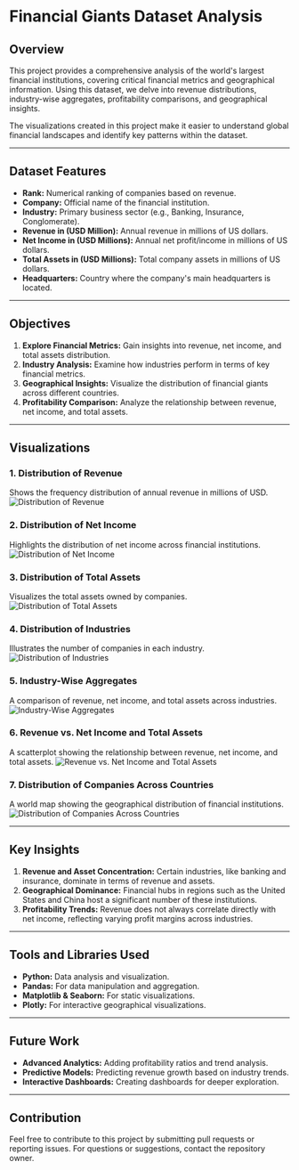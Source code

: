 # Financial Giants Dataset Analysis

## Overview
This project provides a comprehensive analysis of the world's largest financial institutions, covering critical financial metrics and geographical information. Using this dataset, we delve into revenue distributions, industry-wise aggregates, profitability comparisons, and geographical insights.

The visualizations created in this project make it easier to understand global financial landscapes and identify key patterns within the dataset.

---

## Dataset Features
- **Rank:** Numerical ranking of companies based on revenue.
- **Company:** Official name of the financial institution.
- **Industry:** Primary business sector (e.g., Banking, Insurance, Conglomerate).
- **Revenue in (USD Million):** Annual revenue in millions of US dollars.
- **Net Income in (USD Millions):** Annual net profit/income in millions of US dollars.
- **Total Assets in (USD Millions):** Total company assets in millions of US dollars.
- **Headquarters:** Country where the company's main headquarters is located.

---

## Objectives
1. **Explore Financial Metrics:** Gain insights into revenue, net income, and total assets distribution.
2. **Industry Analysis:** Examine how industries perform in terms of key financial metrics.
3. **Geographical Insights:** Visualize the distribution of financial giants across different countries.
4. **Profitability Comparison:** Analyze the relationship between revenue, net income, and total assets.

---

## Visualizations
### 1. **Distribution of Revenue**
Shows the frequency distribution of annual revenue in millions of USD.
![Distribution of Revenue](https://github.com/Ardastein/Data-Science/blob/main/Economics/Financial%20Giants/Figures/Distribution%20of%20Revenue.png)

### 2. **Distribution of Net Income**
Highlights the distribution of net income across financial institutions.
![Distribution of Net Income](https://github.com/Ardastein/Data-Science/blob/main/Economics/Financial%20Giants/Figures/Distribution%20of%20Net%20Income.png)

### 3. **Distribution of Total Assets**
Visualizes the total assets owned by companies.
![Distribution of Total Assets](https://github.com/Ardastein/Data-Science/blob/main/Economics/Financial%20Giants/Figures/Distribution%20of%20Total%20Assets.png)

### 4. **Distribution of Industries**
Illustrates the number of companies in each industry.
![Distribution of Industries](https://github.com/Ardastein/Data-Science/blob/main/Economics/Financial%20Giants/Figures/Distribution%20Industries.png)

### 5. **Industry-Wise Aggregates**
A comparison of revenue, net income, and total assets across industries.
![Industry-Wise Aggregates](https://github.com/Ardastein/Data-Science/blob/main/Economics/Financial%20Giants/Figures/Industry-Wise%20Aggregates.png)

### 6. **Revenue vs. Net Income and Total Assets**
A scatterplot showing the relationship between revenue, net income, and total assets.
![Revenue vs. Net Income and Total Assets](https://github.com/Ardastein/Data-Science/blob/main/Economics/Financial%20Giants/Figures/Revenue%20vs.%20Net%20Income%20and%20Total%20Assets.png)

### 7. **Distribution of Companies Across Countries**
A world map showing the geographical distribution of financial institutions.
![Distribution of Companies Across Countries](https://github.com/Ardastein/Data-Science/blob/main/Economics/Financial%20Giants/Figures/Distribution%20of%20Companies%20Across%20Countries.png)

---

## Key Insights
1. **Revenue and Asset Concentration:** Certain industries, like banking and insurance, dominate in terms of revenue and assets.
2. **Geographical Dominance:** Financial hubs in regions such as the United States and China host a significant number of these institutions.
3. **Profitability Trends:** Revenue does not always correlate directly with net income, reflecting varying profit margins across industries.

---

## Tools and Libraries Used
- **Python:** Data analysis and visualization.
- **Pandas:** For data manipulation and aggregation.
- **Matplotlib & Seaborn:** For static visualizations.
- **Plotly:** For interactive geographical visualizations.

---

## Future Work
- **Advanced Analytics:** Adding profitability ratios and trend analysis.
- **Predictive Models:** Predicting revenue growth based on industry trends.
- **Interactive Dashboards:** Creating dashboards for deeper exploration.

---

## Contribution
Feel free to contribute to this project by submitting pull requests or reporting issues. For questions or suggestions, contact the repository owner.

